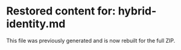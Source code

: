 # Restored content for: hybrid-identity.md

This file was previously generated and is now rebuilt for the full ZIP.